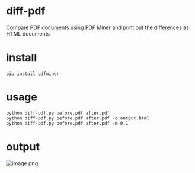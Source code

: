 # diff-pdf
 Compare PDF documents using PDF Miner and print out the differences as HTML documents

# install
```pip install pdfminer```

# usage
```
python diff-pdf.py before.pdf after.pdf
python diff-pdf.py before.pdf after.pdf -o output.html
python diff-pdf.py before.pdf after.pdf -m 0.1
```

# output
![image.png](https://github.com/jjunghyup/diff-pdf/blob/master/result.JPG)
